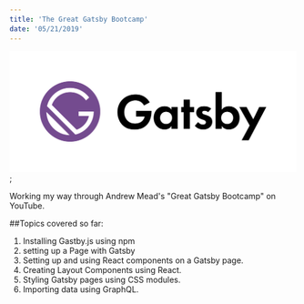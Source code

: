 ```yaml
---
title: 'The Great Gatsby Bootcamp'
date: '05/21/2019'
---
```


![gatsby logo](./gatsby.jpg);

Working my way through Andrew Mead's "Great Gatsby Bootcamp" on YouTube.

##Topics covered so far: 

1. Installing Gastby.js using npm
2. setting up a Page with Gatsby
3. Setting up and using React components on a Gatsby page.
4. Creating Layout Components using React.
5. Styling Gatsby pages using CSS modules.
6. Importing data using GraphQL.



